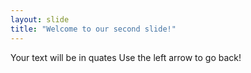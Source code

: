 ```yaml
---
layout: slide
title: "Welcome to our second slide!"
---
```

Your text will be in quates
Use the left arrow to go back!
